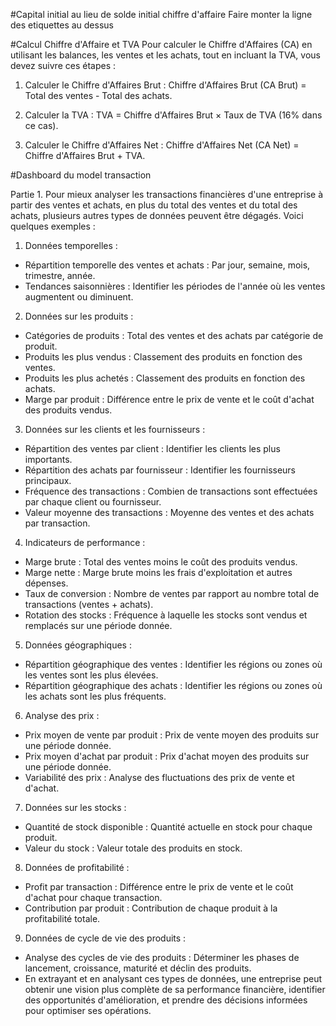 #Capital initial au lieu de solde initial
chiffre d'affaire
Faire monter la ligne des etiquettes au dessus

#Calcul Chiffre d'Affaire et TVA
Pour calculer le Chiffre d'Affaires (CA) en utilisant les balances, les ventes et les achats, tout en incluant la TVA, vous devez suivre ces étapes :

1. Calculer le Chiffre d'Affaires Brut :
    Chiffre d'Affaires Brut (CA Brut) = Total des ventes - Total des achats.
    
2. Calculer la TVA :
    TVA = Chiffre d'Affaires Brut × Taux de TVA (16% dans ce cas).

3. Calculer le Chiffre d'Affaires Net :
    Chiffre d'Affaires Net (CA Net) = Chiffre d'Affaires Brut + TVA.

#Dashboard du model transaction

Partie 1. 
Pour mieux analyser les transactions financières d'une entreprise à partir des ventes et achats, en plus du total des ventes et du total des achats, plusieurs autres types de données peuvent être dégagés. Voici quelques exemples :

1. Données temporelles :

- Répartition temporelle des ventes et achats : Par jour, semaine, mois, trimestre, année.
- Tendances saisonnières : Identifier les périodes de l'année où les ventes augmentent ou diminuent.

2. Données sur les produits :

- Catégories de produits : Total des ventes et des achats par catégorie de produit.
- Produits les plus vendus : Classement des produits en fonction des ventes.
- Produits les plus achetés : Classement des produits en fonction des achats.
- Marge par produit : Différence entre le prix de vente et le coût d'achat des produits vendus.

3. Données sur les clients et les fournisseurs :

- Répartition des ventes par client : Identifier les clients les plus importants.
- Répartition des achats par fournisseur : Identifier les fournisseurs principaux.
- Fréquence des transactions : Combien de transactions sont effectuées par chaque client ou fournisseur.
- Valeur moyenne des transactions : Moyenne des ventes et des achats par transaction.

4. Indicateurs de performance :

- Marge brute : Total des ventes moins le coût des produits vendus.
- Marge nette : Marge brute moins les frais d'exploitation et autres dépenses.
- Taux de conversion : Nombre de ventes par rapport au nombre total de transactions (ventes + achats).
- Rotation des stocks : Fréquence à laquelle les stocks sont vendus et remplacés sur une période donnée.

5. Données géographiques :

- Répartition géographique des ventes : Identifier les régions ou zones où les ventes sont les plus élevées.
- Répartition géographique des achats : Identifier les régions ou zones où les achats sont les plus fréquents.

6. Analyse des prix :

- Prix moyen de vente par produit : Prix de vente moyen des produits sur une période donnée.
- Prix moyen d'achat par produit : Prix d'achat moyen des produits sur une période donnée.
- Variabilité des prix : Analyse des fluctuations des prix de vente et d'achat.

7. Données sur les stocks :

- Quantité de stock disponible : Quantité actuelle en stock pour chaque produit.
- Valeur du stock : Valeur totale des produits en stock.

8. Données de profitabilité :

- Profit par transaction : Différence entre le prix de vente et le coût d'achat pour chaque transaction.
- Contribution par produit : Contribution de chaque produit à la profitabilité totale.

9. Données de cycle de vie des produits :

- Analyse des cycles de vie des produits : Déterminer les phases de lancement, croissance, maturité et déclin des produits.
- En extrayant et en analysant ces types de données, une entreprise peut obtenir une vision plus complète de sa performance financière, identifier des opportunités d'amélioration, et prendre des décisions informées pour optimiser ses opérations.